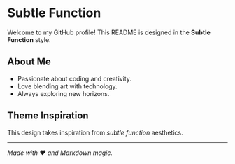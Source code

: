 # Subtle Function

Welcome to my GitHub profile! This README is designed in the **Subtle Function** style.

## About Me
- Passionate about coding and creativity.
- Love blending art with technology.
- Always exploring new horizons.

## Theme Inspiration
This design takes inspiration from *subtle function* aesthetics.

---
*Made with ❤️ and Markdown magic.*
